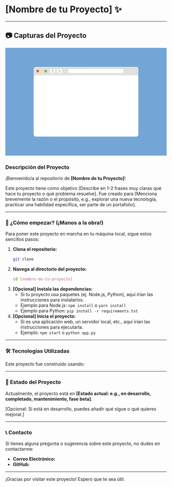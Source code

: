 # [Nombre de tu Proyecto] ✨

---

## 📷 Capturas del Proyecto

![Captura de pantalla del proyecto](captura.jpg)


### Descripción del Proyecto

¡Bienvenido/a al repositorio de **[Nombre de tu Proyecto]**!

Este proyecto tiene como objetivo [Describe en 1-2 frases muy claras qué hace tu proyecto o qué problema resuelve]. Fue creado para [Menciona brevemente la razón o el propósito, e.g., explorar una nueva tecnología, practicar una habilidad específica, ser parte de un portafolio].

---

### 🚀 ¿Cómo empezar? (¡Manos a la obra!)

Para poner este proyecto en marcha en tu máquina local, sigue estos sencillos pasos:

1.  **Clona el repositorio:**
    ```bash
    git clone 
    ```
2.  **Navega al directorio del proyecto:**
    ```bash
    cd [nombre-de-tu-proyecto]
    ```
3.  **[Opcional] Instala las dependencias:**
    * Si tu proyecto usa paquetes (ej. Node.js, Python), aquí irían las instrucciones para instalarlos.
    * Ejemplo para Node.js: `npm install` o `yarn install`
    * Ejemplo para Python: `pip install -r requirements.txt`
4.  **[Opcional] Inicia el proyecto:**
    * Si es una aplicación web, un servidor local, etc., aquí irían las instrucciones para ejecutarla.
    * Ejemplo: `npm start` o `python app.py`

---

### 🛠️ Tecnologías Utilizadas

Este proyecto fue construido usando:

---

### 🌟 Estado del Proyecto

Actualmente, el proyecto está en **[Estado actual: e.g., en desarrollo, completado, mantenimiento, fase beta]**.

[Opcional: Si está en desarrollo, puedes añadir qué sigue o qué quieres mejorar.]


---

### 📞 Contacto

Si tienes alguna pregunta o sugerencia sobre este proyecto, no dudes en contactarme:

* **Correo Electrónico:**
* **GitHub:**

---

¡Gracias por visitar este proyecto! Espero que te sea útil.
